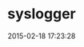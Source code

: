 ---
layout: post
title:  "syslogger"
repo:   "crohr/syslogger"
date:   2015-02-18 17:23:28
gemurl: http://github.com/crohr/syslogger
---